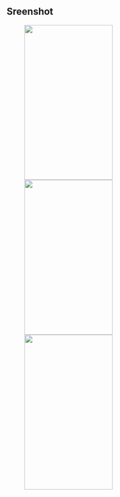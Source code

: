 
## Sreenshot

<p id="img_cont">
	<img src="/screenshot/pic1.png" width = "200" height= "350" hspace=40>
	<img src="/screenshot/pic2.png" width = "200" height= "350" hspace=40>
	<img src="/screenshot/pic3.png" width = "200" height= "350" hspace=40>
</p>


